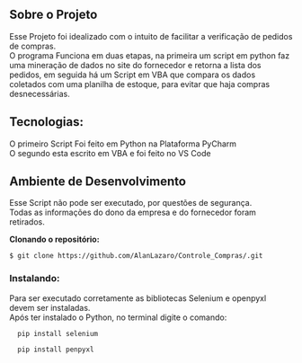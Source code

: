 ## Sobre o Projeto

Esse Projeto foi idealizado com o intuito de facilitar a verificação de pedidos de compras. <br>
O programa Funciona em duas etapas, na primeira um script em python faz uma mineração de dados no site do fornecedor e retorna a lista dos pedidos, em seguida há um Script em VBA
que compara os dados coletados com uma planilha de estoque, para evitar que haja compras desnecessárias.


## Tecnologias:
O primeiro Script Foi feito em Python na Plataforma PyCharm <br>
O segundo esta escrito em VBA e foi feito no VS Code

## Ambiente de Desenvolvimento
  Esse Script não pode ser executado, por questões de segurança. <br>
  Todas as informações do dono da empresa e do fornecedor foram retirados.

**Clonando o repositório:**
```
$ git clone https://github.com/AlanLazaro/Controle_Compras/.git
```
### Instalando:
Para ser executado corretamente as bibliotecas Selenium e openpyxl devem ser instaladas. <br>
Após ter instalado o Python, no terminal digite o comando:
```
  pip install selenium
```

```
  pip install penpyxl
```
